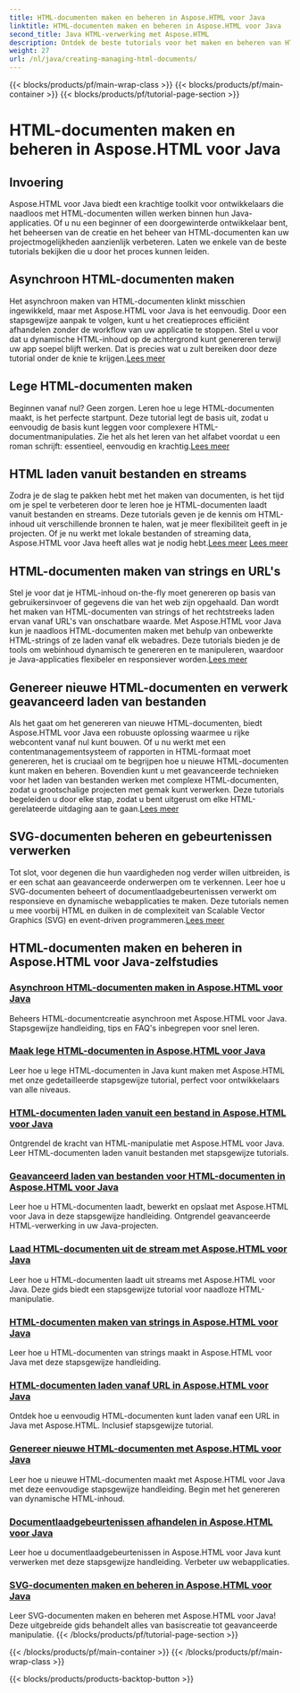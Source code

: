 ```yaml
---
title: HTML-documenten maken en beheren in Aspose.HTML voor Java
linktitle: HTML-documenten maken en beheren in Aspose.HTML voor Java
second_title: Java HTML-verwerking met Aspose.HTML
description: Ontdek de beste tutorials voor het maken en beheren van HTML-documenten met Aspose.HTML voor Java. Perfect voor Java-ontwikkelaars die op zoek zijn naar gedetailleerde, stapsgewijze handleidingen.
weight: 27
url: /nl/java/creating-managing-html-documents/
---
```


{{< blocks/products/pf/main-wrap-class >}}
{{< blocks/products/pf/main-container >}}
{{< blocks/products/pf/tutorial-page-section >}}

# HTML-documenten maken en beheren in Aspose.HTML voor Java

## Invoering

Aspose.HTML voor Java biedt een krachtige toolkit voor ontwikkelaars die naadloos met HTML-documenten willen werken binnen hun Java-applicaties. Of u nu een beginner of een doorgewinterde ontwikkelaar bent, het beheersen van de creatie en het beheer van HTML-documenten kan uw projectmogelijkheden aanzienlijk verbeteren. Laten we enkele van de beste tutorials bekijken die u door het proces kunnen leiden.

## Asynchroon HTML-documenten maken

 Het asynchroon maken van HTML-documenten klinkt misschien ingewikkeld, maar met Aspose.HTML voor Java is het eenvoudig. Door een stapsgewijze aanpak te volgen, kunt u het creatieproces efficiënt afhandelen zonder de workflow van uw applicatie te stoppen. Stel u voor dat u dynamische HTML-inhoud op de achtergrond kunt genereren terwijl uw app soepel blijft werken. Dat is precies wat u zult bereiken door deze tutorial onder de knie te krijgen.[Lees meer](./create-html-documents-async/)

## Lege HTML-documenten maken

Beginnen vanaf nul? Geen zorgen. Leren hoe u lege HTML-documenten maakt, is het perfecte startpunt. Deze tutorial legt de basis uit, zodat u eenvoudig de basis kunt leggen voor complexere HTML-documentmanipulaties. Zie het als het leren van het alfabet voordat u een roman schrijft: essentieel, eenvoudig en krachtig.[Lees meer](./create-empty-html-documents/)

## HTML laden vanuit bestanden en streams

 Zodra je de slag te pakken hebt met het maken van documenten, is het tijd om je spel te verbeteren door te leren hoe je HTML-documenten laadt vanuit bestanden en streams. Deze tutorials geven je de kennis om HTML-inhoud uit verschillende bronnen te halen, wat je meer flexibiliteit geeft in je projecten. Of je nu werkt met lokale bestanden of streaming data, Aspose.HTML voor Java heeft alles wat je nodig hebt.[Lees meer](./load-html-documents-from-file/) [Lees meer](./load-html-documents-from-stream/)

## HTML-documenten maken van strings en URL's

Stel je voor dat je HTML-inhoud on-the-fly moet genereren op basis van gebruikersinvoer of gegevens die van het web zijn opgehaald. Dan wordt het maken van HTML-documenten van strings of het rechtstreeks laden ervan vanaf URL's van onschatbare waarde. Met Aspose.HTML voor Java kun je naadloos HTML-documenten maken met behulp van onbewerkte HTML-strings of ze laden vanaf elk webadres. Deze tutorials bieden je de tools om webinhoud dynamisch te genereren en te manipuleren, waardoor je Java-applicaties flexibeler en responsiever worden.[Lees meer](./create-html-documents-from-string/)

## Genereer nieuwe HTML-documenten en verwerk geavanceerd laden van bestanden

Als het gaat om het genereren van nieuwe HTML-documenten, biedt Aspose.HTML voor Java een robuuste oplossing waarmee u rijke webcontent vanaf nul kunt bouwen. Of u nu werkt met een contentmanagementsysteem of rapporten in HTML-formaat moet genereren, het is cruciaal om te begrijpen hoe u nieuwe HTML-documenten kunt maken en beheren. Bovendien kunt u met geavanceerde technieken voor het laden van bestanden werken met complexe HTML-documenten, zodat u grootschalige projecten met gemak kunt verwerken. Deze tutorials begeleiden u door elke stap, zodat u bent uitgerust om elke HTML-gerelateerde uitdaging aan te gaan.[Lees meer](./generate-new-html-documents/)

## SVG-documenten beheren en gebeurtenissen verwerken

 Tot slot, voor degenen die hun vaardigheden nog verder willen uitbreiden, is er een schat aan geavanceerde onderwerpen om te verkennen. Leer hoe u SVG-documenten beheert of documentlaadgebeurtenissen verwerkt om responsieve en dynamische webapplicaties te maken. Deze tutorials nemen u mee voorbij HTML en duiken in de complexiteit van Scalable Vector Graphics (SVG) en event-driven programmeren.[Lees meer](./create-manage-svg-documents/)

## HTML-documenten maken en beheren in Aspose.HTML voor Java-zelfstudies
### [Asynchroon HTML-documenten maken in Aspose.HTML voor Java](./create-html-documents-async/)
Beheers HTML-documentcreatie asynchroon met Aspose.HTML voor Java. Stapsgewijze handleiding, tips en FAQ's inbegrepen voor snel leren.
### [Maak lege HTML-documenten in Aspose.HTML voor Java](./create-empty-html-documents/)
Leer hoe u lege HTML-documenten in Java kunt maken met Aspose.HTML met onze gedetailleerde stapsgewijze tutorial, perfect voor ontwikkelaars van alle niveaus.
### [HTML-documenten laden vanuit een bestand in Aspose.HTML voor Java](./load-html-documents-from-file/)
Ontgrendel de kracht van HTML-manipulatie met Aspose.HTML voor Java. Leer HTML-documenten laden vanuit bestanden met stapsgewijze tutorials.
### [Geavanceerd laden van bestanden voor HTML-documenten in Aspose.HTML voor Java](./advanced-file-loading-html-documents/)
Leer hoe u HTML-documenten laadt, bewerkt en opslaat met Aspose.HTML voor Java in deze stapsgewijze handleiding. Ontgrendel geavanceerde HTML-verwerking in uw Java-projecten.
### [Laad HTML-documenten uit de stream met Aspose.HTML voor Java](./load-html-documents-from-stream/)
Leer hoe u HTML-documenten laadt uit streams met Aspose.HTML voor Java. Deze gids biedt een stapsgewijze tutorial voor naadloze HTML-manipulatie.
### [HTML-documenten maken van strings in Aspose.HTML voor Java](./create-html-documents-from-string/)
Leer hoe u HTML-documenten van strings maakt in Aspose.HTML voor Java met deze stapsgewijze handleiding.
### [HTML-documenten laden vanaf URL in Aspose.HTML voor Java](./load-html-documents-from-url/)
Ontdek hoe u eenvoudig HTML-documenten kunt laden vanaf een URL in Java met Aspose.HTML. Inclusief stapsgewijze tutorial.
### [Genereer nieuwe HTML-documenten met Aspose.HTML voor Java](./generate-new-html-documents/)
Leer hoe u nieuwe HTML-documenten maakt met Aspose.HTML voor Java met deze eenvoudige stapsgewijze handleiding. Begin met het genereren van dynamische HTML-inhoud.
### [Documentlaadgebeurtenissen afhandelen in Aspose.HTML voor Java](./handle-document-load-events/)
Leer hoe u documentlaadgebeurtenissen in Aspose.HTML voor Java kunt verwerken met deze stapsgewijze handleiding. Verbeter uw webapplicaties.
### [SVG-documenten maken en beheren in Aspose.HTML voor Java](./create-manage-svg-documents/)
Leer SVG-documenten maken en beheren met Aspose.HTML voor Java! Deze uitgebreide gids behandelt alles van basiscreatie tot geavanceerde manipulatie.
{{< /blocks/products/pf/tutorial-page-section >}}

{{< /blocks/products/pf/main-container >}}
{{< /blocks/products/pf/main-wrap-class >}}

{{< blocks/products/products-backtop-button >}}
